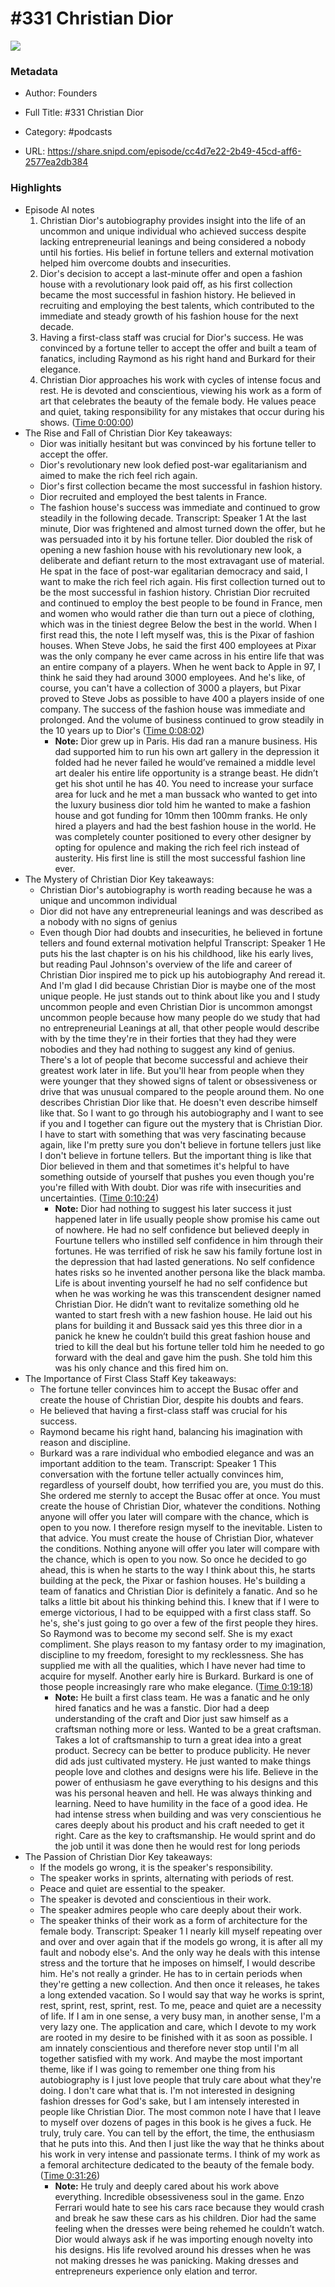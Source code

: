 # #331 Christian Dior

![](https://wsrv.nl/?url=https%3A%2F%2Fimage.simplecastcdn.com%2Fimages%2F57933a1d-c5a9-4040-9aca-e766ae2ec0eb%2F721c2dd0-f766-4405-a701-dcd9179d4a5b%2F3000x3000%2F1495013501artwork.jpg%3Faid%3Drss_feed&w=100&h=100)

### Metadata

- Author: Founders
- Full Title: #331 Christian Dior
- Category: #podcasts



- URL: https://share.snipd.com/episode/cc4d7e22-2b49-45cd-aff6-2577ea2db384

### Highlights

- Episode AI notes
  1. Christian Dior's autobiography provides insight into the life of an uncommon and unique individual who achieved success despite lacking entrepreneurial leanings and being considered a nobody until his forties. His belief in fortune tellers and external motivation helped him overcome doubts and insecurities.
  2. Dior's decision to accept a last-minute offer and open a fashion house with a revolutionary look paid off, as his first collection became the most successful in fashion history. He believed in recruiting and employing the best talents, which contributed to the immediate and steady growth of his fashion house for the next decade.
  3. Having a first-class staff was crucial for Dior's success. He was convinced by a fortune teller to accept the offer and built a team of fanatics, including Raymond as his right hand and Burkard for their elegance.
  4. Christian Dior approaches his work with cycles of intense focus and rest. He is devoted and conscientious, viewing his work as a form of art that celebrates the beauty of the female body. He values peace and quiet, taking responsibility for any mistakes that occur during his shows. ([Time 0:00:00](https://share.snipd.com/episode-takeaways/d4035b44-f39e-4c05-9ed8-6ab0267c1c2c))
- The Rise and Fall of Christian Dior
  Key takeaways:
  - Dior was initially hesitant but was convinced by his fortune teller to accept the offer.
  - Dior's revolutionary new look defied post-war egalitarianism and aimed to make the rich feel rich again.
  - Dior's first collection became the most successful in fashion history.
  - Dior recruited and employed the best talents in France.
  - The fashion house's success was immediate and continued to grow steadily in the following decade.
  Transcript:
  Speaker 1
  At the last minute, Dior was frightened and almost turned down the offer, but he was persuaded into it by his fortune teller. Dior doubled the risk of opening a new fashion house with his revolutionary new look, a deliberate and defiant return to the most extravagant use of material. He spat in the face of post-war egalitarian democracy and said, I want to make the rich feel rich again. His first collection turned out to be the most successful in fashion history. Christian Dior recruited and continued to employ the best people to be found in France, men and women who would rather die than turn out a piece of clothing, which was in the tiniest degree Below the best in the world. When I first read this, the note I left myself was, this is the Pixar of fashion houses. When Steve Jobs, he said the first 400 employees at Pixar was the only company he ever came across in his entire life that was an entire company of a players. When he went back to Apple in 97, I think he said they had around 3000 employees. And he's like, of course, you can't have a collection of 3000 a players, but Pixar proved to Steve Jobs as possible to have 400 a players inside of one company. The success of the fashion house was immediate and prolonged. And the volume of business continued to grow steadily in the 10 years up to Dior's ([Time 0:08:02](https://share.snipd.com/snip/4247b857-887f-41d0-b999-f050d99c71f1))
    - **Note:** Dior grew up in Paris. His dad ran a manure business. His dad supported him to run his own art gallery in the depression it folded had he never failed he would’ve remained a middle level art dealer his entire life opportunity is a strange beast. He didn’t get his shot until he has 40. You need to increase your surface area for luck and he met a man bussack who wanted to get into the luxury business dior told him he wanted to make a fashion house and got funding for 10mm then 100mm franks. He only hired a players and had the best fashion house in the world. He was completely counter positioned to every other designer by opting for opulence and making the rich feel rich instead of austerity. His first line is still the most successful fashion line ever.
- The Mystery of Christian Dior
  Key takeaways:
  - Christian Dior's autobiography is worth reading because he was a unique and uncommon individual
  - Dior did not have any entrepreneurial leanings and was described as a nobody with no signs of genius
  - Even though Dior had doubts and insecurities, he believed in fortune tellers and found external motivation helpful
  Transcript:
  Speaker 1
  He puts his the last chapter is on his his childhood, like his early lives, but reading Paul Johnson's overview of the life and career of Christian Dior inspired me to pick up his autobiography And reread it. And I'm glad I did because Christian Dior is maybe one of the most unique people. He just stands out to think about like you and I study uncommon people and even Christian Dior is uncommon amongst uncommon people because how many people do we study that had no entrepreneurial Leanings at all, that other people would describe with by the time they're in their forties that they had they were nobodies and they had nothing to suggest any kind of genius. There's a lot of people that become successful and achieve their greatest work later in life. But you'll hear from people when they were younger that they showed signs of talent or obsessiveness or drive that was unusual compared to the people around them. No one describes Christian Dior like that. He doesn't even describe himself like that. So I want to go through his autobiography and I want to see if you and I together can figure out the mystery that is Christian Dior. I have to start with something that was very fascinating because again, like I'm pretty sure you don't believe in fortune tellers just like I don't believe in fortune tellers. But the important thing is like that Dior believed in them and that sometimes it's helpful to have something outside of yourself that pushes you even though you're you're filled with With doubt. Dior was rife with insecurities and uncertainties. ([Time 0:10:24](https://share.snipd.com/snip/0b941e3c-ccd2-4d06-91f2-6c1914af97ba))
    - **Note:** Dior had nothing to suggest his later success it just happened later in life usually people show promise his came out of nowhere. He had no self confidence but believed deeply in Fourtune tellers who instilled self confidence in him through their fortunes. He was terrified of risk he saw his family fortune lost in the depression that had lasted generations. No self confidence hates risks so he invented another persona like the black mamba. Life is about inventing yourself he had no self confidence but when he was working he was this transcendent designer named Christian Dior. He didn’t want to revitalize something old he wanted to start fresh with a new fashion house. He laid out his plans for building it and Bussack said yes this three dior in a panick he knew he couldn’t build this great fashion house and tried to kill the deal but his fortune teller told him he needed to go forward with the deal and gave him the push. She told him this was his only chance and this fired him on.
- The Importance of First Class Staff
  Key takeaways:
  - The fortune teller convinces him to accept the Busac offer and create the house of Christian Dior, despite his doubts and fears.
  - He believed that having a first-class staff was crucial for his success.
  - Raymond became his right hand, balancing his imagination with reason and discipline.
  - Burkard was a rare individual who embodied elegance and was an important addition to the team.
  Transcript:
  Speaker 1
  This conversation with the fortune teller actually convinces him, regardless of yourself doubt, how terrified you are, you must do this. She ordered me sternly to accept the Busac offer at once. You must create the house of Christian Dior, whatever the conditions. Nothing anyone will offer you later will compare with the chance, which is open to you now. I therefore resign myself to the inevitable. Listen to that advice. You must create the house of Christian Dior, whatever the conditions. Nothing anyone will offer you later will compare with the chance, which is open to you now. So once he decided to go ahead, this is when he starts to the way I think about this, he starts building at the peck, the Pixar or fashion houses. He's building a team of fanatics and Christian Dior is definitely a fanatic. And so he talks a little bit about his thinking behind this. I knew that if I were to emerge victorious, I had to be equipped with a first class staff. So he's, she's just going to go over a few of the first people they hires. So Raymond was to become my second self. She is my exact compliment. She plays reason to my fantasy order to my imagination, discipline to my freedom, foresight to my recklessness. She has supplied me with all the qualities, which I have never had time to acquire for myself. Another early hire is Burkard. Burkard is one of those people increasingly rare who make elegance. ([Time 0:19:18](https://share.snipd.com/snip/80f695d7-0b59-41d9-a528-90aa9007a24f))
    - **Note:** He built a first class team. He was a fanatic and he only hired fanatics and he was a fanstic. Dior had a deep understanding of the craft and Dior just saw himself as a craftsman nothing more or less. Wanted to be a great craftsman. Takes a lot of craftsmanship to turn a great idea into a great product. Secrecy can be better to produce publicity. He never did ads just cultivated mystery. He just wanted to make things people love and clothes and designs were his life. Believe in the power of enthusiasm he gave everything to his designs and this was his personal heaven and hell. He was always thinking and learning. Need to have humility in the face of a good idea. He had intense stress when building and was very conscientious he cares deeply about his product and his craft needed to get it right. Care as the key to craftsmanship. He would sprint and do the job until it was done then he would rest for long periods
- The Passion of Christian Dior
  Key takeaways:
  - If the models go wrong, it is the speaker's responsibility.
  - The speaker works in sprints, alternating with periods of rest.
  - Peace and quiet are essential to the speaker.
  - The speaker is devoted and conscientious in their work.
  - The speaker admires people who care deeply about their work.
  - The speaker thinks of their work as a form of architecture for the female body.
  Transcript:
  Speaker 1
  I nearly kill myself repeating over and over and over again that if the models go wrong, it is after all my fault and nobody else's. And the only way he deals with this intense stress and the torture that he imposes on himself, I would describe him. He's not really a grinder. He has to in certain periods when they're getting a new collection. And then once it releases, he takes a long extended vacation. So I would say that way he works is sprint, rest, sprint, rest, sprint, rest. To me, peace and quiet are a necessity of life. If I am in one sense, a very busy man, in another sense, I'm a very lazy one. The application and care, which I devote to my work are rooted in my desire to be finished with it as soon as possible. I am innately conscientious and therefore never stop until I'm all together satisfied with my work. And maybe the most important theme, like if I was going to remember one thing from his autobiography is I just love people that truly care about what they're doing. I don't care what that is. I'm not interested in designing fashion dresses for God's sake, but I am intensely interested in people like Christian Dior. The most common note I have that I leave to myself over dozens of pages in this book is he gives a fuck. He truly, truly care. You can tell by the effort, the time, the enthusiasm that he puts into this. And then I just like the way that he thinks about his work in very intense and passionate terms. I think of my work as a femoral architecture dedicated to the beauty of the female body. ([Time 0:31:26](https://share.snipd.com/snip/ebe49d86-5847-4dec-a802-e511073f77ce))
    - **Note:** He truly and deeply cared about his work above everything. Incredible obsessiveness soul in the game. Enzo Ferrari would hate to see his cars race because they would crash and break he saw these cars as his children. Dior had the same feeling when the dresses were being rehemed he couldn’t watch. Dior would always ask if he was importing enough novelty into his designs. His life revolved around his dresses when he was not making dresses he was panicking. Making dresses and entrepreneurs experience only elation and terror.
